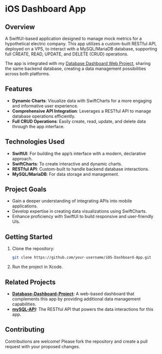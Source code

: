 # iOS Dashboard App

## Overview

A SwiftUI-based application designed to manage mock metrics for a hypothetical electric company. This app utilizes a custom-built RESTful API, deployed on a VPS, to interact with a MySQL/MariaDB database, supporting full CREATE, READ, UPDATE, and DELETE (CRUD) operations.

The app is integrated with my [Database Dashboard Web Project](https://github.com/JMiller7334/Dashboard-Database-project), sharing the same backend database, creating a data management possibilities across both platforms.

## Features

- **Dynamic Charts**: Visualize data with SwiftCharts for a more engaging and informative user experience.
- **Comprehensive API Integration**: Leverages a RESTful API to manage database operations efficiently.
- **Full CRUD Operations**: Easily create, read, update, and delete data through the app interface.

## Technologies Used

- **SwiftUI**: For building the app’s interface with a modern, declarative approach.
- **SwiftCharts**: To create interactive and dynamic charts.
- **RESTful API**: Custom-built to handle backend database interactions.
- **MySQL/MariaDB**: For data storage and management.

## Project Goals

- Gain a deeper understanding of integrating APIs into mobile applications.
- Develop expertise in creating data visualizations using SwiftCharts.
- Enhance proficiency with SwiftUI to build responsive and user-friendly UIs.

## Getting Started

1. Clone the repository:
   ```bash
   git clone https://github.com/your-username/iOS-Dashboard-App.git
   ```
3. Run the project in Xcode.
   
## Related Projects
- **[Database-Dashboard-Project](https://github.com/JMiller7334/Dashboard-Database-project):** A web-based dashboard that complements this app by providing additional data management capabilities.
- **[mySQL-API](https://github.com/JMiller7334/mySQL-API):** The RESTful API that powers the data interactions for this app.

## Contributing
Contributions are welcome! Please fork the repository and create a pull request with your proposed changes.

